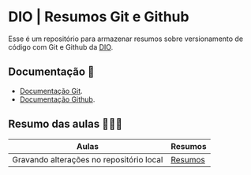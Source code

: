 
# DIO | Resumos Git e Github

Esse é um repositório para armazenar resumos sobre versionamento de código com Git e Github da [DIO](https://www.dio.me/).


## Documentação 📄

- [Documentação Git](https://git-scm.com/docs/git/pt_BR).
- [Documentação Github](https://docs.github.com/pt/get-started/writing-on-github/getting-started-with-writing-and-formatting-on-github/basic-writing-and-formatting-syntax#headings).

## Resumo das aulas 👩🏾‍💻

| Aulas | Resumos |
|-------|---------|
|Gravando alterações no repositório local | [Resumos]()

